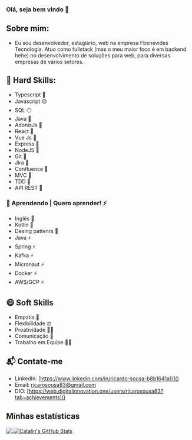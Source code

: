### Olá, seja bem vindo 👋

## Sobre mim:

 - Eu sou desenvolvedor, estagiário, web na empresa Fbenevides Tecnologia. 
Atuo como fullstack (mas o meu maior foco é em backend hehe) no desenvolvimento de soluções para web, para diversas empresas de vários setores. 

## 🚀 Hard Skills:
 
 - Typescript 🔵
 - Javascript 🟡
 - SQL ⚪
 - Java 🔴
 - AdonisJs 🔧
 - React 🔧
 - Vue Js  🔧
 - Express 🔧
 - NodeJS 🔧
 - Git 🔨
 - Jira 🔨
 - Confluence 🔨
 - MVC 📝
 - TDD 📝
 - API REST 📝

### 📕 Aprendendo | Quero aprender! ⚡  
  - Inglês 📕
  - Kotlin 📕
  - Desing pattenrs 📕
  - Java ⚡
  - Spring ⚡
  - Kafka ⚡
  - Micronaut ⚡ 
  - Docker ⚡
  - AWS/GCP ⚡


## 😄 Soft Skills
 - Empatia 🤞
 - Flexibilidade ⚖️
 - Proatividade 🙋‍♂️
 - Comunicação 💭
 - Trabalho em Equipe 🤼‍♂️


## 📬 Contate-me
- LinkedIn: [https://www.linkedin.com/in/ricardo-sousa-b8b1641a1/]()
- Email: [ricarosousa83@gmail.com]()
- DIO: [https://web.digitalinnovation.one/users/ricarosousa83?tab=achievements]()

## Minhas estatísticas 
<a href="https://github.com/Sousa83/Sousa83">
  <img align="center" src="https://github-readme-stats.vercel.app/api/top-langs/?username=Sousa83&title_color=ffffff&text_color=c9cacc&icon_color=2bbc8a&bg_color=1d1f21" />
</a>

<a href="https://github.com/Sousa83/Sousa83">
  <img align="center" src="https://github-readme-stats.vercel.app/api?username=Sousa83&show_icons=true&line_height=27&count_private=true&title_color=ffffff&text_color=c9cacc&icon_color=2bbc8a&bg_color=1d1f21" alt="Catalin's GitHub Stats" />
</a>
